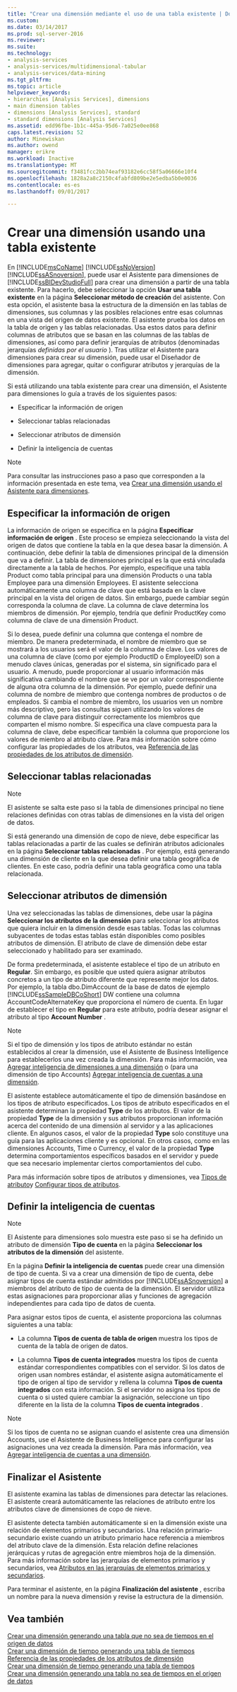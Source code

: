 ```yaml
---
title: "Crear una dimensión mediante el uso de una tabla existente | Documentos de Microsoft"
ms.custom: 
ms.date: 03/14/2017
ms.prod: sql-server-2016
ms.reviewer: 
ms.suite: 
ms.technology:
- analysis-services
- analysis-services/multidimensional-tabular
- analysis-services/data-mining
ms.tgt_pltfrm: 
ms.topic: article
helpviewer_keywords:
- hierarchies [Analysis Services], dimensions
- main dimension tables
- dimensions [Analysis Services], standard
- standard dimensions [Analysis Services]
ms.assetid: edd96fbe-1b1c-445a-95d6-7a025e0ee868
caps.latest.revision: 52
author: Minewiskan
ms.author: owend
manager: erikre
ms.workload: Inactive
ms.translationtype: MT
ms.sourcegitcommit: f3481fcc2bb74eaf93182e6cc58f5a06666e10f4
ms.openlocfilehash: 1828a2a8c2150c4fabfd809be2e5edba5b0e0036
ms.contentlocale: es-es
ms.lasthandoff: 09/01/2017

---
```

# <a name="create-a-dimension-by-using-an-existing-table"></a>Crear una dimensión usando una tabla existente
  En [!INCLUDE[msCoName](../../includes/msconame-md.md)] [!INCLUDE[ssNoVersion](../../includes/ssnoversion-md.md)] [!INCLUDE[ssASnoversion](../../includes/ssasnoversion-md.md)], puede usar el Asistente para dimensiones de [!INCLUDE[ssBIDevStudioFull](../../includes/ssbidevstudiofull-md.md)] para crear una dimensión a partir de una tabla existente. Para hacerlo, debe seleccionar la opción **Usar una tabla existente** en la página **Seleccionar método de creación** del asistente. Con esta opción, el asistente basa la estructura de la dimensión en las tablas de dimensiones, sus columnas y las posibles relaciones entre esas columnas en una vista del origen de datos existente. El asistente prueba los datos en la tabla de origen y las tablas relacionadas. Usa estos datos para definir columnas de atributos que se basan en las columnas de las tablas de dimensiones, así como para definir jerarquías de atributos (denominadas jerarquías *definidas por el usuario* ). Tras utilizar el Asistente para dimensiones para crear su dimensión, puede usar el Diseñador de dimensiones para agregar, quitar o configurar atributos y jerarquías de la dimensión.  
  
 Si está utilizando una tabla existente para crear una dimensión, el Asistente para dimensiones lo guía a través de los siguientes pasos:  
  
-   Especificar la información de origen  
  
-   Seleccionar tablas relacionadas  
  
-   Seleccionar atributos de dimensión  
  
-   Definir la inteligencia de cuentas  
  
> [!NOTE]  
>  Para consultar las instrucciones paso a paso que corresponden a la información presentada en este tema, vea [Crear una dimensión usando el Asistente para dimensiones](../../analysis-services/multidimensional-models/create-a-dimension-using-the-dimension-wizard.md).  
  
## <a name="specifying-the-source-information"></a>Especificar la información de origen  
 La información de origen se especifica en la página **Especificar información de origen** . Este proceso se empieza seleccionando la vista del origen de datos que contiene la tabla en la que desea basar la dimensión. A continuación, debe definir la tabla de dimensiones principal de la dimensión que va a definir. La tabla de dimensiones principal es la que está vinculada directamente a la tabla de hechos. Por ejemplo, especifique una tabla Product como tabla principal para una dimensión Products o una tabla Employee para una dimensión Employees. El asistente selecciona automáticamente una columna de clave que está basada en la clave principal en la vista del origen de datos. Sin embargo, puede cambiar según corresponda la columna de clave. La columna de clave determina los miembros de dimensión. Por ejemplo, tendría que definir ProductKey como columna de clave de una dimensión Product.  
  
 Si lo desea, puede definir una columna que contenga el nombre de miembro. De manera predeterminada, el nombre de miembro que se mostrará a los usuarios será el valor de la columna de clave. Los valores de una columna de clave (como por ejemplo ProductID o EmployeeID) son a menudo claves únicas, generadas por el sistema, sin significado para el usuario. A menudo, puede proporcionar al usuario información más significativa cambiando el nombre que se ve por un valor correspondiente de alguna otra columna de la dimensión. Por ejemplo, puede definir una columna de nombre de miembro que contenga nombres de productos o de empleados. Si cambia el nombre de miembro, los usuarios ven un nombre más descriptivo, pero las consultas siguen utilizando los valores de columna de clave para distinguir correctamente los miembros que comparten el mismo nombre. Si especifica una clave compuesta para la columna de clave, debe especificar también la columna que proporcione los valores de miembro al atributo clave. Para más información sobre cómo configurar las propiedades de los atributos, vea [Referencia de las propiedades de los atributos de dimensión](../../analysis-services/multidimensional-models/dimension-attribute-properties-reference.md).  
  
## <a name="selecting-related-tables"></a>Seleccionar tablas relacionadas  
  
> [!NOTE]  
>  El asistente se salta este paso si la tabla de dimensiones principal no tiene relaciones definidas con otras tablas de dimensiones en la vista del origen de datos.  
  
 Si está generando una dimensión de copo de nieve, debe especificar las tablas relacionadas a partir de las cuales se definirán atributos adicionales en la página **Seleccionar tablas relacionadas** . Por ejemplo, está generando una dimensión de cliente en la que desea definir una tabla geográfica de clientes. En este caso, podría definir una tabla geográfica como una tabla relacionada.  
  
## <a name="selecting-dimension-attributes"></a>Seleccionar atributos de dimensión  
 Una vez seleccionadas las tablas de dimensiones, debe usar la página **Seleccionar los atributos de la dimensión** para seleccionar los atributos que quiera incluir en la dimensión desde esas tablas. Todas las columnas subyacentes de todas estas tablas están disponibles como posibles atributos de dimensión. El atributo de clave de dimensión debe estar seleccionado y habilitado para ser examinado.  
  
 De forma predeterminada, el asistente establece el tipo de un atributo en **Regular**. Sin embargo, es posible que usted quiera asignar atributos concretos a un tipo de atributo diferente que represente mejor los datos. Por ejemplo, la tabla dbo.DimAccount de la base de datos de ejemplo [!INCLUDE[ssSampleDBCoShort](../../includes/sssampledbcoshort-md.md)] DW contiene una columna AccountCodeAlternateKey que proporciona el número de cuenta. En lugar de establecer el tipo en **Regular** para este atributo, podría desear asignar el atributo al tipo **Account Number** .  
  
> [!NOTE]  
>  Si el tipo de dimensión y los tipos de atributo estándar no están establecidos al crear la dimensión, use el Asistente de Business Intelligence para establecerlos una vez creada la dimensión. Para más información, vea [Agregar inteligencia de dimensiones a una dimensión](../../analysis-services/multidimensional-models/bi-wizard-add-dimension-intelligence-to-a-dimension.md) o (para una dimensión de tipo Accounts) [Agregar inteligencia de cuentas a una dimensión](../../analysis-services/multidimensional-models/bi-wizard-add-account-intelligence-to-a-dimension.md).  
  
 El asistente establece automáticamente el tipo de dimensión basándose en los tipos de atributo especificados. Los tipos de atributo especificados en el asistente determinan la propiedad **Type** de los atributos. El valor de la propiedad **Type** de la dimensión y sus atributos proporcionan información acerca del contenido de una dimensión al servidor y a las aplicaciones cliente. En algunos casos, el valor de la propiedad **Type** solo constituye una guía para las aplicaciones cliente y es opcional. En otros casos, como en las dimensiones Accounts, Time o Currency, el valor de la propiedad **Type** determina comportamientos específicos basados en el servidor y puede que sea necesario implementar ciertos comportamientos del cubo.  
  
 Para más información sobre tipos de atributos y dimensiones, vea [Tipos de atributo](../../analysis-services/multidimensional-models-olap-logical-dimension-objects/database-dimension-properties-types.md)y [Configurar tipos de atributos](../../analysis-services/multidimensional-models/attribute-properties-configure-attribute-types.md).  
  
## <a name="defining-account-intelligence"></a>Definir la inteligencia de cuentas  
  
> [!NOTE]  
>  El Asistente para dimensiones solo muestra este paso si se ha definido un atributo de dimensión **Tipo de cuenta** en la página **Seleccionar los atributos de la dimensión** del asistente.  
  
 En la página **Definir la inteligencia de cuentas** puede crear una dimensión de tipo de cuenta. Si va a crear una dimensión de tipo de cuenta, debe asignar tipos de cuenta estándar admitidos por [!INCLUDE[ssASnoversion](../../includes/ssasnoversion-md.md)] a miembros del atributo de tipo de cuenta de la dimensión. El servidor utiliza estas asignaciones para proporcionar alias y funciones de agregación independientes para cada tipo de datos de cuenta.  
  
 Para asignar estos tipos de cuenta, el asistente proporciona las columnas siguientes a una tabla:  
  
-   La columna **Tipos de cuenta de tabla de origen** muestra los tipos de cuenta de la tabla de origen de datos.  
  
-   La columna **Tipos de cuenta integrados** muestra los tipos de cuenta estándar correspondientes compatibles con el servidor. Si los datos de origen usan nombres estándar, el asistente asigna automáticamente el tipo de origen al tipo de servidor y rellena la columna **Tipos de cuenta integrados** con esta información. Si el servidor no asigna los tipos de cuenta o si usted quiere cambiar la asignación, seleccione un tipo diferente en la lista de la columna **Tipos de cuenta integrados** .  
  
> [!NOTE]  
>  Si los tipos de cuenta no se asignan cuando el asistente crea una dimensión Accounts, use el Asistente de Business Intelligence para configurar las asignaciones una vez creada la dimensión. Para más información, vea [Agregar inteligencia de cuentas a una dimensión](../../analysis-services/multidimensional-models/bi-wizard-add-account-intelligence-to-a-dimension.md).  
  
## <a name="completing-the-wizard"></a>Finalizar el Asistente  
 El asistente examina las tablas de dimensiones para detectar las relaciones. El asistente creará automáticamente las relaciones de atributo entre los atributos clave de dimensiones de copo de nieve.  
  
 El asistente detecta también automáticamente si en la dimensión existe una relación de elementos primarios y secundarios. Una relación primario-secundario existe cuando un atributo primario hace referencia a miembros del atributo clave de la dimensión. Esta relación define relaciones jerárquicas y rutas de agregación entre miembros hoja de la dimensión. Para más información sobre las jerarquías de elementos primarios y secundarios, vea [Atributos en las jerarquías de elementos primarios y secundarios](../../analysis-services/multidimensional-models/parent-child-dimension-attributes.md).  
  
 Para terminar el asistente, en la página **Finalización del asistente** , escriba un nombre para la nueva dimensión y revise la estructura de la dimensión.  
  
## <a name="see-also"></a>Vea también  
 [Crear una dimensión generando una tabla que no sea de tiempos en el origen de datos](../../analysis-services/multidimensional-models/create-a-dimension-by-generating-a-non-time-table-in-the-data-source.md)   
 [Crear una dimensión de tiempo generando una tabla de tiempos](../../analysis-services/multidimensional-models/create-a-time-dimension-by-generating-a-time-table.md)   
 [Referencia de las propiedades de los atributos de dimensión](../../analysis-services/multidimensional-models/dimension-attribute-properties-reference.md)   
 [Crear una dimensión de tiempo generando una tabla de tiempos](../../analysis-services/multidimensional-models/create-a-time-dimension-by-generating-a-time-table.md)   
 [Crear una dimensión generando una tabla no sea de tiempos en el origen de datos](../../analysis-services/multidimensional-models/create-a-dimension-by-generating-a-non-time-table-in-the-data-source.md)  
  
  

